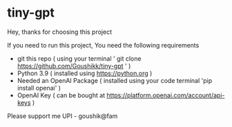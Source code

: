 # tiny-gpt

Hey, thanks for choosing this project

If you need to run this project, You need the following requirements

- git this repo ( using your terminal ' git clone https://github.com/Goushikk/tiny-gpt ' )
- Python 3.9 ( installed using https://python.org )
- Needed an OpenAI Package ( installed using your code terminal 'pip install openai' )
- OpenAI Key ( can be bought at https://platform.openai.com/account/api-keys )

Please support me
UPI - goushik@fam

